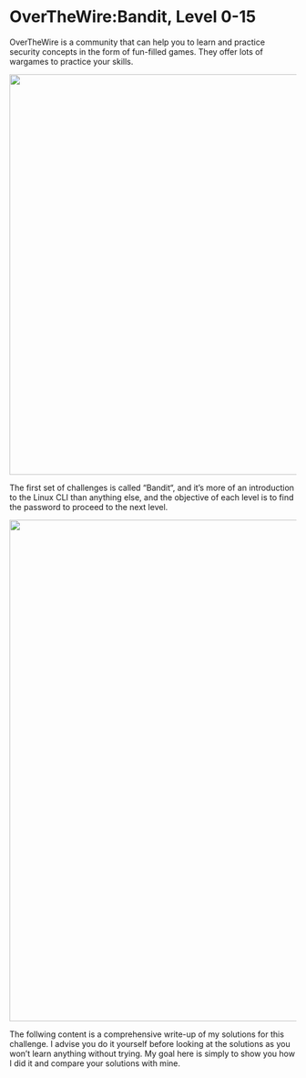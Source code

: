 # OverTheWire:Bandit, Level 0-15
OverTheWire is a community that can help you to learn and practice security concepts in the form of fun-filled games. They offer lots of wargames to practice your skills.

<p align="center">
    <img width="900" height="702" src="https://user-images.githubusercontent.com/84661482/132090123-7d5d695d-fb67-4596-ad81-f0bf3de50cb8.png">
</p>

The first set of challenges is called “Bandit“, and it’s more of an introduction to the Linux CLI than anything else, and the objective of each level is to find the password to proceed to the next level. 

<p align="center">
    <img width="890" height="879" src="https://user-images.githubusercontent.com/84661482/132090275-179f7caa-ae7d-4662-99b5-049dfb8032dc.png">
</p>

The follwing content is a comprehensive write-up of my solutions for this challenge. I advise you do it yourself before looking at the solutions as you won’t learn anything without trying. My goal here is simply to show you how I did it and compare your solutions with mine.


